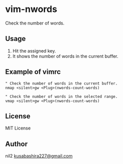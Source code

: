vim-nwords
==========

Check the number of words.

Usage
-----

1. Hit the assigned key.
2. It shows the number of words in the current buffer.

Example of vimrc
----------------

```vim
" Check the number of words in the current buffer.
nmap <silent>gw <Plug>(nwords-count-words)

" Check the number of words in the selected range.
vmap <silent>gw <Plug>(nwords-count-words)
```

License
-------

MIT License

Author
------

nil2 <kusabashira227@gmail.com>
